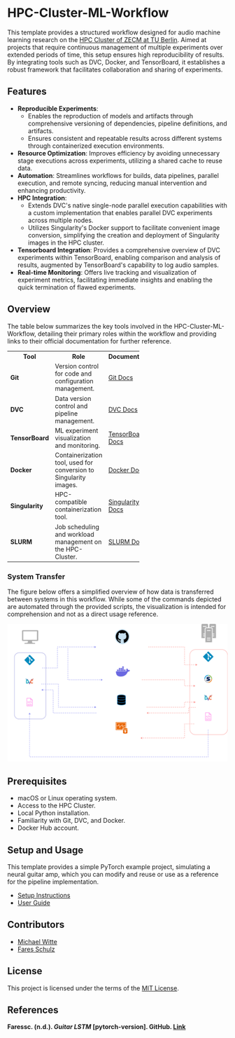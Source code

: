 # HPC-Cluster-ML-Workflow 

This template provides a structured workflow designed for audio machine learning research on the [HPC Cluster of ZECM at TU Berlin](https://www.tu.berlin/campusmanagement/angebot/high-performance-computing-hpc). Aimed at projects that require continuous management of multiple experiments over extended periods of time, this setup ensures high reproducibility of results. By integrating tools such as DVC, Docker, and TensorBoard, it establishes a robust framework that facilitates collaboration and sharing of experiments.

## Features
- **Reproducible Experiments**: 
  - Enables the reproduction of models and artifacts through comprehensive versioning of dependencies, pipeline definitions, and artifacts.
  - Ensures consistent and repeatable results across different systems through containerized execution environments. 
- **Resource Optimization**: Improves efficiency by avoiding unnecessary stage executions across experiments, utilizing a shared cache to reuse data.
- **Automation**: Streamlines workflows for builds, data pipelines, parallel execution, and remote syncing, reducing manual intervention and enhancing productivity.
- **HPC Integration**: 
   - Extends DVC's native single-node parallel execution capabilities with a custom implementation that enables parallel DVC experiments across multiple nodes.
   - Utilizes Singularity's Docker support to facilitate convenient image conversion, simplifying the creation and deployment of Singularity images in the HPC cluster.
- **Tensorboard Integration**: Provides a comprehensive overview of DVC experiments within TensorBoard, enabling comparison and analysis of results, augmented by TensorBoard's capability to log audio samples.
- **Real-time Monitoring**: Offers live tracking and visualization of experiment metrics, facilitating immediate insights and enabling the quick termination of flawed experiments.

## Overview

The table below summarizes the key tools involved in the HPC-Cluster-ML-Workflow, detailing their primary roles within the workflow and providing links to their official documentation for further reference.

<table align="center" style="width: 60%; border-collapse: collapse;">
  <tr>
    <th>Tool</th>
    <th>Role</th>
    <th>Documentation</th>
  </tr>
  <tr>
    <td><b>Git</b></td>
    <td>Version control for code and configuration management.</td>
    <td><a href="https://git-scm.com/doc">Git Docs</a></td>
  </tr>
  <tr>
    <td><b>DVC</b></td>
    <td>Data version control and pipeline management.</td>
    <td><a href="https://dvc.org/doc">DVC Docs</a></td>
  </tr>
  <tr>
    <td><b>TensorBoard</b></td>
    <td>ML experiment visualization and monitoring.</td>
    <td><a href="https://www.tensorflow.org/tensorboard">TensorBoard Docs</a></td>
  </tr>
  <tr>
    <td><b>Docker</b></td>
    <td>Containerization tool, used for conversion to Singularity images.</td>
    <td><a href="https://docs.docker.com">Docker Docs</a></td>
  </tr>
  <tr>
    <td><b>Singularity</b></td>
    <td>HPC-compatible containerization tool.</td>
    <td><a href="https://docs.sylabs.io">Singularity Docs</a></td>
  </tr>
  <tr>
    <td><b>SLURM</b></td>
    <td>Job scheduling and workload management on the HPC-Cluster.</td>
    <td><a href="https://slurm.schedmd.com/documentation.html">SLURM Docs</a></td>
  </tr>
</table>

### System Transfer
The figure below offers a simplified overview of how data is transferred between systems in this workflow. While some of the commands depicted are automated through the provided scripts, the visualization is intended for comprehension and not as a direct usage reference.
        <p align="center">
        <img src="docs/graphics/Dependency_Transfer_Simplified.png" alt="Simplified diagram of dependency transfer between systems" width="690">
        </p>

## Prerequisites
- macOS or Linux operating system.
- Access to the HPC Cluster.
- Local Python installation.
- Familiarity with Git, DVC, and Docker.
- Docker Hub account.

## Setup and Usage

This template provides a simple PyTorch example project, simulating a neural guitar amp, which you can modify and reuse or use as a reference for the pipeline implementation. 

- [Setup Instructions](docs/SETUP.md)
- [User Guide](docs/USAGE.md)

## Contributors

- [Michael Witte](https://github.com/michaelwitte)
- [Fares Schulz](https://github.com/faressc)

## License

This project is licensed under the terms of the [MIT License](LICENSE.md). 

## References

**Faressc. (n.d.). *Guitar LSTM* [pytorch-version]. GitHub. [Link](https://github.com/faressc/GuitarLSTM/tree/main/pytorch-version)**

